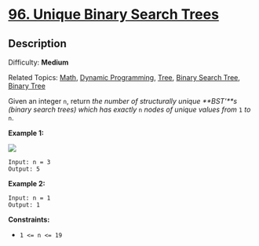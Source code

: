 # [96\. Unique Binary Search Trees](https://leetcode.com/problems/unique-binary-search-trees/)

## Description

Difficulty: **Medium**  

Related Topics: [Math](https://leetcode.com/tag/math/), [Dynamic Programming](https://leetcode.com/tag/dynamic-programming/), [Tree](https://leetcode.com/tag/tree/), [Binary Search Tree](https://leetcode.com/tag/binary-search-tree/), [Binary Tree](https://leetcode.com/tag/binary-tree/)


Given an integer `n`, return _the number of structurally unique **BST'**s (binary search trees) which has exactly_ `n` _nodes of unique values from_ `1` _to_ `n`.

**Example 1:**

![](https://assets.leetcode.com/uploads/2021/01/18/uniquebstn3.jpg)

```
Input: n = 3
Output: 5
```

**Example 2:**

```
Input: n = 1
Output: 1
```

**Constraints:**

*   `1 <= n <= 19`